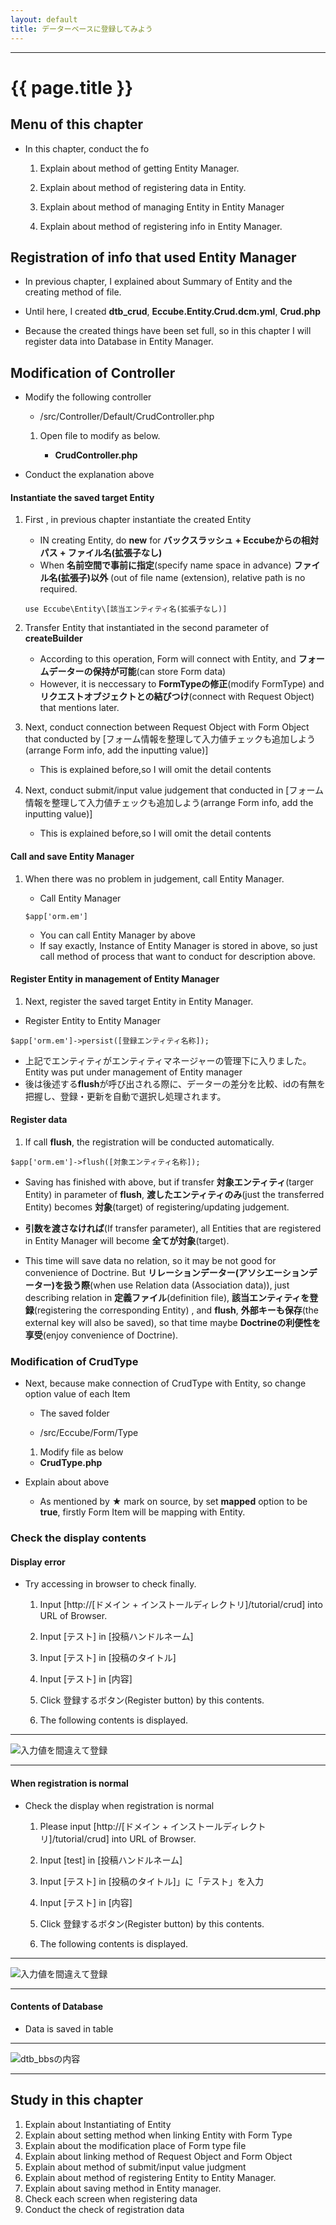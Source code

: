 ```yaml
---
layout: default
title: データーベースに登録してみよう
---
```


---

# {{ page.title }}

## Menu of this chapter

- In this chapter, conduct the fo
    1. Explain about method of getting Entity Manager.

    1. Explain about method of registering data in Entity.

    1. Explain about method of managing Entity in Entity Manager

    1. Explain about method of registering info in Entity Manager.

## Registration of info that used Entity Manager

- In previous chapter, I explained about Summary of Entity and the creating method of file.

- Until here, I created **dtb_crud**, **Eccube.Entity.Crud.dcm.yml**, **Crud.php**

- Because the created things have been set full, so in this chapter I will register data into Database in Entity Manager.

## Modification of Controller

- Modify the following controller
    - /src/Controller/Default/CrudController.php

    1. Open file to modify as below.

        - **CrudController.php**

<script src="http://gist-it.appspot.com/https://github.com/EC-CUBE/ec-cube.github.io/blob/master/Source/tutorial_9/CrudController_add_entity.php"></script>

<!--
```
<?php
/*
 * This file is part of EC-CUBE
 *
 * Copyright(c) 2000-2015 LOCKON CO.,LTD. All Rights Reserved.
 *
 * http://www.lockon.co.jp/
 *
 * This program is free software; you can redistribute it and/or
 * modify it under the terms of the GNU General Public License
 * as published by the Free Software Foundation; either version 2
 * of the License, or (at your option) any later version.
 *
 * This program is distributed in the hope that it will be useful,
 * but WITHOUT ANY WARRANTY; without even the implied warranty of
 * MERCHANTABILITY or FITNESS FOR A PARTICULAR PURPOSE.  See the
 * GNU General Public License for more details.
 *
 * You should have received a copy of the GNU General Public License
 * along with this program; if not, write to the Free Software
 * Foundation, Inc., 59 Temple Place - Suite 330, Boston, MA  02111-1307, USA.
 */


namespace Eccube\Controller\Tutorial;

use Eccube\Application;
use Eccube\Controller\AbstractController;
use Eccube\Entity\Crud;
use Symfony\Component\HttpFoundation\Request;

class CrudController extends AbstractController
{
    public function index(Application $app, Request $request)
    {
        // Crudエンティティをインスタンス化
        $Crud = new \Eccube\Entity\Crud(); ★前章で作成した、dtb_crud用のエンティティ(データモデルオブジェクト)をインスタンス化します。

        $builder = $app['form.factory']->createBuilder('crud', $Crud); ★ビルダーを取得する際に、第二引数にCrudのエンティティを渡します。

        $form = $builder->getForm();

        $form->handleRequest($request); ★リクエストオブジェクトとフォームオブジェクトを結びつける

        $message = array('default' => '');

        if ($form->isSubmitted() && $form->isValid()) {
            $message = array('success' => '入力値に問題はありません');
            $app['orm.em']->persist($Crud); ★エンティティマネージャーの管理下にCrudエンティティを登録します。
            $app['orm.em']->flush($Crud); ★エンティティマネージャーを通して、データーベースにエンティティの内容を登録します。
        } elseif($form->isSubmitted() && !$form->isValid()) {
            $message = array('error' => '入力値に誤りがあります');
        }

        return $app->render(
            'Tutorial/crud_top.twig',
            array(
                'message' => $message,
                'forms' => $forms->createView(),
            )
        );
    }
}
```
-->


- Conduct the explanation above

#### Instantiate the saved target Entity

1. First , in previous chapter instantiate the created Entity 
      - IN creating Entity, do **new** for **バックスラッシュ + Eccubeからの相対パス + ファイル名(拡張子なし)**
      - When **名前空間で事前に指定**(specify name space in advance) **ファイル名(拡張子)以外** (out of file name (extension), relative path is no required.

      ```
      use Eccube\Entity\[該当エンティティ名(拡張子なし)]
      ```

1. Transfer Entity that instantiated in the second parameter of **createBuilder**
    - According to this operation, Form will connect with Entity, and **フォームデーターの保持が可能**(can store Form data)
    - However, it is neccessary to **FormTypeの修正**(modify FormType) and **リクエストオブジェクトとの結びつけ**(connect with Request Object) that mentions later.

1.  Next, conduct connection between Request Object with Form Object that conducted by [フォーム情報を整理して入力値チェックも追加しよう(arrange Form info, add the inputting value)]
    - This is explained before,so I will omit the detail contents

1. Next, conduct submit/input value judgement that conducted in [フォーム情報を整理して入力値チェックも追加しよう(arrange Form info, add the inputting value)]
    - This is explained before,so I will omit the detail contents

#### Call and save Entity Manager

1. When there was no problem in judgement, call Entity Manager.
    - Call Entity Manager
    
    ```
    $app['orm.em']
    ```

    - You can call Entity Manager by above
    - If say exactly, Instance of Entity Manager is stored in above, so just call method of process that want to conduct for description above.

#### Register Entity in management of Entity Manager

1. Next, register the saved target Entity in Entity Manager.
  - Register Entity to Entity Manager

  ```
  $app['orm.em']->persist([登録エンティティ名称]);
  ```

  - 上記でエンティティがエンティティマネージャーの管理下に入りました。Entity was put under management of Entity manager
  - 後は後述する**flush**が呼び出される際に、データーの差分を比較、idの有無を把握し、登録・更新を自動で選択し処理されます。

#### Register data

1. If call **flush**, the registration will be conducted automatically.

  ```
  $app['orm.em']->flush([対象エンティティ名称]);
  ```

- Saving has finished with above, but if transfer **対象エンティティ**(targer Entity) in parameter of **flush**, **渡したエンティティのみ**(just the transferred Entity) becomes **対象**(target) of registering/updating judgement.

- **引数を渡さなければ**(If transfer parameter), all Entities that are registered in Entity Manager will become **全てが対象**(target).

- This time will save data no relation, so it may be not good for convenience of Doctrine. But **リレーションデーター(アソシエーションデーター)を扱う際**(when use Relation data (Association data)), just describing relation in **定義ファイル**(definition file), **該当エンティティを登録**(registering the corresponding Entity) , and **flush**, **外部キーも保存**(the external key will also be saved), so that time maybe **Doctrineの利便性を享受**(enjoy convenience of Doctrine).

### Modification of CrudType

- Next, because make connection of CrudType with Entity, so change option value of each Item

    - The saved folder

    - /src/Eccube/Form/Type

    1. Modify file as below

    - **CrudType.php**

<script src="http://gist-it.appspot.com/https://github.com/EC-CUBE/ec-cube.github.io/blob/master/Source/tutorial_9/CrudController_set_map_status.php"></script>

<!--
```
<?php
/*
 * This file is part of EC-CUBE
 *
 * Copyright(c) 2000-2015 LOCKON CO.,LTD. All Rights Reserved.
 *
 * http://www.lockon.co.jp/
 *
 * This program is free software; you can redistribute it and/or
 * modify it under the terms of the GNU General Public License
 * as published by the Free Software Foundation; either version 2
 * of the License, or (at your option) any later version.
 *
 * This program is distributed in the hope that it will be useful,
 * but WITHOUT ANY WARRANTY; without even the implied warranty of
 * MERCHANTABILITY or FITNESS FOR A PARTICULAR PURPOSE.  See the
 * GNU General Public License for more details.
 *
 * You should have received a copy of the GNU General Public License
 * along with this program; if not, write to the Free Software
 * Foundation, Inc., 59 Temple Place - Suite 330, Boston, MA  02111-1307, USA.
 */


namespace Eccube\Form\Type\Front;

use Symfony\Component\Form\AbstractType;
use Symfony\Component\Form\FormBuilderInterface;
use Symfony\Component\Validator\Constraints as Assert;

class CrudType extends AbstractType
{
    public $config;

    public function __construct($config)
    {
        $this->config = $config;
    }

    /**
     * {@inheritdoc}
     */
    public function buildForm(FormBuilderInterface $builder, array $options)
    {
        // 投稿種別の配列
        $post_type = array(
            '1' => '質問',
            '2' => '提案',
        );

        $builder->add(
            'reason',
            'choice',
            array(
                'label' => '投稿種別',
                'required' => true,
                'choices' => $post_type,
                'mapped' => true, ★trueに修正
                'expanded' => false,
                'multiple' => false,
            )
        )
        ->add(
            'name',
            'text',
            array(
                'label' => '投稿者ハンドルネーム',
                'required' => true,
                'mapped' => true, ★trueに修正
                'constraints' => array(
                    new Assert\Regex(array(
                        'pattern' => "/^[\da-zA-Z]+$/u",
                        'message' => '半角英数字で入力してください'
                    )),
                ),
            )
        )
        ->add(
            'title',
            'text',
            array(
                'label' => '投稿のタイトル',
                'required' => true,
                'mapped' => true, ★trueに修正
                'constraints' => array(
                    new Assert\Length(
                        array(
                            'min' => '0',
                            'max' => '100',
                            'maxMessage' => '100文字以内で入力してください',
                        )
                    )
                )
            )
        )
        ->add(
            'notes',
            'textarea',
            array(
                'label' => '内容',
                'required' => false,
                'mapped' => true, ★trueに修正
                'empty_data' => null,
                'attr' => array(
                    'style' => 'height:100px;',
                )
            )
        )
        ->add(
            'save',
            'submit',
            array(
                'label' => 'この内容で登録する'
            )
        )
        ->addEventSubscriber(new \Eccube\Event\FormEventSubscriber());
    }

    /**
     * {@inheritdoc}
     */
    public function getName()
    {
        return 'crud';
    }
}
```
-->

- Explain about above

    - As mentioned by ★ mark on source, by set **mapped** option to be **true**, firstly Form Item will be mapping with Entity.

### Check the display contents

#### Display error

- Try accessing in browser to check finally.

    1. Input [http://[ドメイン + インストールディレクトリ]/tutorial/crud] into URL of Browser.

    1. Input [テスト] in [投稿ハンドルネーム]

    1. Input [テスト] in [投稿のタイトル]

    1. Input [テスト] in [内容]

    1. Click 登録するボタン(Register button) by this contents.

    1. The following contents is displayed.

---

![入力値を間違えて登録](/images/img-tutorial9-view-rendar-error.png)

---

#### When registration is normal

- Check the display when registration is normal

    1. Please input [http://[ドメイン + インストールディレクトリ]/tutorial/crud] into URL of Browser.

    1.  Input [test] in [投稿ハンドルネーム] 

    1.  Input [テスト] in [投稿のタイトル]」に「テスト」を入力

    1.  Input [テスト] in [内容]

    1. Click 登録するボタン(Register button) by this contents.

    1. The following contents is displayed.

---

![入力値を間違えて登録](/images/img-tutorial9-view-rendar-success.png)

---

#### Contents of Database

- Data is saved in table

---

![dtb_bbsの内容](/images/img-tutorial9-insert-database.png)

---

## Study in this chapter

1. Explain about Instantiating of Entity
1. Explain about setting method when linking Entity with Form Type
1. Explain about the modification place of Form type file
1. Explain about linking method of Request Object and Form Object
1. Explain about method of submit/input value judgment
1. Explain about method of registering Entity to Entity Manager.
1. Explain about saving method in Entity manager.
1. Check each screen when registering data
1. Conduct the check of registration data
